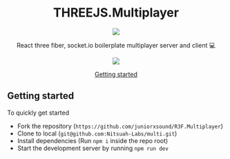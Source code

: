 <div align="center">
<h1>THREEJS.Multiplayer</h1>
<img src="https://i.imgur.com/hqehLwp.gif" /><br/>
<p>React three fiber, socket.io boilerplate multiplayer server and client 💻</p>
<img src="https://github.com/Nitsuah-Labs/multi/workflows/CI/badge.svg" /><br/>

<a href="#getting-started">Getting started</a>
</div>

## Getting started
To quickly get started
- Fork the repository (`https://github.com/juniorxsound/R3F.Multiplayer`)
- Clone to local (`git@github.com:Nitsuah-Labs/multi.git`)
- Install dependencies (Run `npm i` inside the repo root)
- Start the development server by running `npm run dev`